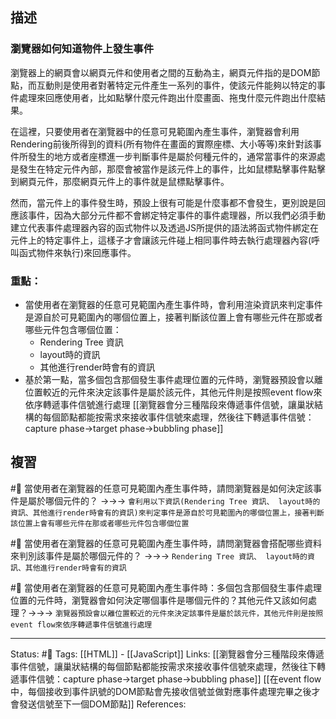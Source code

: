 ## 描述

### 瀏覽器如何知道物件上發生事件

  

瀏覽器上的網頁會以網頁元件和使用者之間的互動為主，網頁元件指的是DOM節點，而互動則是使用者對著特定元件產生一系列的事件，使該元件能夠以特定的事件處理來回應使用者，比如點擊什麼元件跑出什麼畫面、拖曳什麼元件跑出什麼結果。

  

在這裡，只要使用者在瀏覽器中的任意可見範圍內產生事件，瀏覽器會利用Rendering前後所得到的資料(所有物件在畫面的實際座標、大小等等)來針對該事件所發生的地方或者座標進一步判斷事件是屬於何種元件的，通常當事件的來源處是發生在特定元件內部，那麼會被當作是該元件上的事件，比如鼠標點擊事件點擊到網頁元件，那麼網頁元件上的事件就是鼠標點擊事件。

  

然而，當元件上的事件發生時，預設上很有可能是什麼事都不會發生，更別說是回應該事件，因為大部分元件都不會綁定特定事件的事件處理器，所以我們必須手動建立代表事件處理器內容的函式物件以及透過JS所提供的語法將函式物件綁定在元件上的特定事件上，這樣子才會讓該元件碰上相同事件時去執行處理器內容(呼叫函式物件來執行)來回應事件。


### 重點：
- 當使用者在瀏覽器的任意可見範圍內產生事件時，會利用渲染資訊來判定事件是源自於可見範圍內的哪個位置上，接著判斷該位置上會有哪些元件在那或者哪些元件包含哪個位置：
	- Rendering Tree 資訊
	- layout時的資訊
	- 其他進行render時會有的資訊
- 基於第一點，當多個包含那個發生事件處理位置的元件時，瀏覽器預設會以離位置較近的元件來決定該事件是屬於該元件，其他元件則是按照event flow來依序轉遞事件信號進行處理
[[瀏覽器會分三種階段來傳遞事件信號，讓巢狀結構的每個節點都能按需求來接收事件信號來處理，然後往下轉遞事件信號：capture phase->target phase->bubbling phase]]
## 複習

#🧠 當使用者在瀏覽器的任意可見範圍內產生事件時，請問瀏覽器是如何決定該事件是屬於哪個元件的？ ->->-> `會利用以下資訊(Rendering Tree 資訊、 layout時的資訊、其他進行render時會有的資訊)來判定事件是源自於可見範圍內的哪個位置上，接著判斷該位置上會有哪些元件在那或者哪些元件包含哪個位置`
<!--SR:!2022-11-18,3,250-->

#🧠 當使用者在瀏覽器的任意可見範圍內產生事件時，請問瀏覽器會搭配哪些資料來判別該事件是屬於哪個元件的？ ->->-> `Rendering Tree 資訊、 layout時的資訊、其他進行render時會有的資訊`
<!--SR:!2022-11-18,3,250-->

#🧠 當使用者在瀏覽器的任意可見範圍內產生事件時：多個包含那個發生事件處理位置的元件時，瀏覽器會如何決定哪個事件是哪個元件的？其他元件又該如何處理？->->-> `瀏覽器預設會以離位置較近的元件來決定該事件是屬於該元件，其他元件則是按照event flow來依序轉遞事件信號進行處理`
<!--SR:!2022-11-30,11,250-->




---
Status: #🌱 
Tags:
[[HTML]] - [[JavaScript]]
Links:
[[瀏覽器會分三種階段來傳遞事件信號，讓巢狀結構的每個節點都能按需求來接收事件信號來處理，然後往下轉遞事件信號：capture phase->target phase->bubbling phase]]
[[在event flow中，每個接收到事件訊號的DOM節點會先接收信號並做對應事件處理完畢之後才會發送信號至下一個DOM節點]]
References: